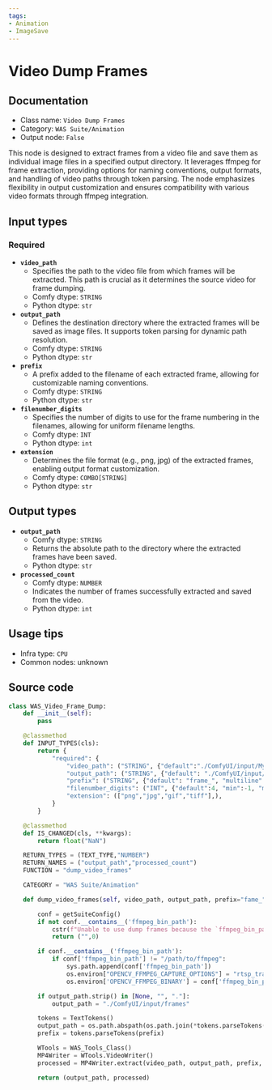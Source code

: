 ```yaml
---
tags:
- Animation
- ImageSave
---
```


# Video Dump Frames
## Documentation
- Class name: `Video Dump Frames`
- Category: `WAS Suite/Animation`
- Output node: `False`

This node is designed to extract frames from a video file and save them as individual image files in a specified output directory. It leverages ffmpeg for frame extraction, providing options for naming conventions, output formats, and handling of video paths through token parsing. The node emphasizes flexibility in output customization and ensures compatibility with various video formats through ffmpeg integration.
## Input types
### Required
- **`video_path`**
    - Specifies the path to the video file from which frames will be extracted. This path is crucial as it determines the source video for frame dumping.
    - Comfy dtype: `STRING`
    - Python dtype: `str`
- **`output_path`**
    - Defines the destination directory where the extracted frames will be saved as image files. It supports token parsing for dynamic path resolution.
    - Comfy dtype: `STRING`
    - Python dtype: `str`
- **`prefix`**
    - A prefix added to the filename of each extracted frame, allowing for customizable naming conventions.
    - Comfy dtype: `STRING`
    - Python dtype: `str`
- **`filenumber_digits`**
    - Specifies the number of digits to use for the frame numbering in the filenames, allowing for uniform filename lengths.
    - Comfy dtype: `INT`
    - Python dtype: `int`
- **`extension`**
    - Determines the file format (e.g., png, jpg) of the extracted frames, enabling output format customization.
    - Comfy dtype: `COMBO[STRING]`
    - Python dtype: `str`
## Output types
- **`output_path`**
    - Comfy dtype: `STRING`
    - Returns the absolute path to the directory where the extracted frames have been saved.
    - Python dtype: `str`
- **`processed_count`**
    - Comfy dtype: `NUMBER`
    - Indicates the number of frames successfully extracted and saved from the video.
    - Python dtype: `int`
## Usage tips
- Infra type: `CPU`
- Common nodes: unknown


## Source code
```python
class WAS_Video_Frame_Dump:
    def __init__(self):
        pass

    @classmethod
    def INPUT_TYPES(cls):
        return {
            "required": {
                "video_path": ("STRING", {"default":"./ComfyUI/input/MyVideo.mp4", "multiline":False}),
                "output_path": ("STRING", {"default": "./ComfyUI/input/MyVideo", "multiline": False}),
                "prefix": ("STRING", {"default": "frame_", "multiline": False}),
                "filenumber_digits": ("INT", {"default":4, "min":-1, "max":8, "step":1}),
                "extension": (["png","jpg","gif","tiff"],),
            }
        }

    @classmethod
    def IS_CHANGED(cls, **kwargs):
        return float("NaN")

    RETURN_TYPES = (TEXT_TYPE,"NUMBER")
    RETURN_NAMES = ("output_path","processed_count")
    FUNCTION = "dump_video_frames"

    CATEGORY = "WAS Suite/Animation"

    def dump_video_frames(self, video_path, output_path, prefix="fame_", extension="png",filenumber_digits=-1):

        conf = getSuiteConfig()
        if not conf.__contains__('ffmpeg_bin_path'):
            cstr(f"Unable to use dump frames because the `ffmpeg_bin_path` is not set in `{WAS_CONFIG_FILE}`").error.print()
            return ("",0)

        if conf.__contains__('ffmpeg_bin_path'):
            if conf['ffmpeg_bin_path'] != "/path/to/ffmpeg":
                sys.path.append(conf['ffmpeg_bin_path'])
                os.environ["OPENCV_FFMPEG_CAPTURE_OPTIONS"] = "rtsp_transport;udp"
                os.environ['OPENCV_FFMPEG_BINARY'] = conf['ffmpeg_bin_path']

        if output_path.strip() in [None, "", "."]:
            output_path = "./ComfyUI/input/frames"

        tokens = TextTokens()
        output_path = os.path.abspath(os.path.join(*tokens.parseTokens(output_path).split('/')))
        prefix = tokens.parseTokens(prefix)

        WTools = WAS_Tools_Class()
        MP4Writer = WTools.VideoWriter()
        processed = MP4Writer.extract(video_path, output_path, prefix, extension,filenumber_digits)

        return (output_path, processed)

```

